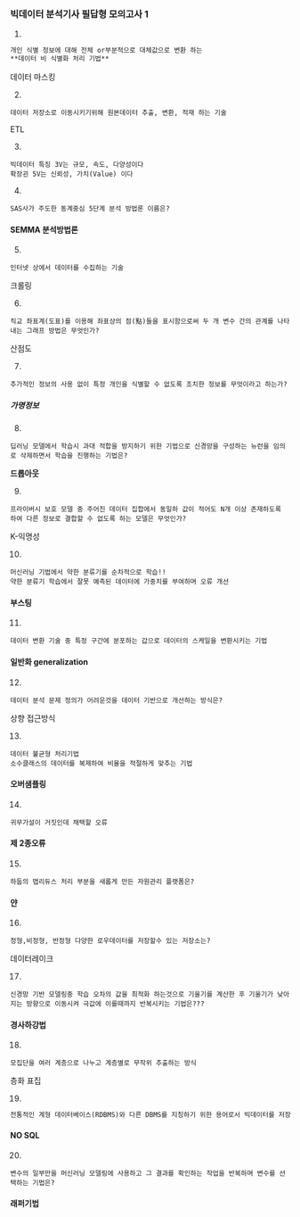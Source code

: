 ### 빅데이터 분석기사 필답형 모의고사 1



1.

```markdown
개인 식별 정보에 대해 전체 or부분적으로 대체값으로 변환 하는 
**데이터 비 식별화 처리 기법**

```

데이터 마스킹



2.

```
데이터 저장소로 이동시키기위해 원본데이터 추출, 변환, 적재 하는 기술
```

ETL



3.

```
빅데이터 특징 3V는 규모, 속도, 다양성이다
확장괸 5V는 신뢰성, 가치(Value) 이다
```



4.

```
SAS사가 주도한 동계중심 5단계 분석 방법론 이름은?
```

#### SEMMA 분석방법론



5.

```
인터넷 상에서 데이터를 수집하는 기술
```

크롤링



6.

```
직교 좌표계(도표)를 이용해 좌표상의 점(點)들을 표시함으로써 두 개 변수 간의 관계를 나타내는 그래프 방법은 무엇인가?
```

산점도



7.

```
추가적인 정보의 사용 없이 특정 개인을 식별할 수 없도록 조치한 정보를 무엇이라고 하는가?
```

##### 가명정보



8.

```
딥러닝 모델에서 학습시 과대 적합을 방지하기 위한 기법으로 신경망을 구성하는 뉴런을 임의로 삭제하면서 학습을 진행하는 기법은?
```

**드롭아웃**



9.

```
프라이버시 보호 모델 중 주어진 데이터 집합에서 동일하 값이 적어도 N개 이상 존재하도록 하여 다른 정보로 결합할 수 없도록 하는 모델은 무엇인가?
```

K-익명성



10.

```
머신러닝 기법에서 약한 분류기를 순차적으로 학습!!
약한 분류기 학습에서 잘못 예측된 데이터에 가중치를 부여하며 오류 개선
```

#### 부스팅



11.

```
데이터 변환 기술 중 특정 구간에 분포하는 갑으로 데이터의 스케일을 변환시키는 기법
```

#### 일반화 generalization



12.

```
데이터 분석 문제 정의가 어려운것을 데이터 기반으로 개선하는 방식은?
```

상향 접근방식



13.

```
데이터 불균형 처리기법
소수클래스의 데이터를 복제하여 비율을 적절하게 맞추는 기법
```

#### 오버샘플링



14.

```
귀무가설이 거짓인데 채택할 오류
```

#### 제 2종오류



15.

```
하둡의 맵리듀스 처리 부분을 새롭게 만든 자원관리 플랫폼은?
```

#### 얀



16.

```
정형,비정형, 반정형 다양한 로우데이터를 저장할수 있는 저장소는?
```

데이터레이크



17.

```
신경망 기반 모델링중 학습 오차의 값을 최적화 하는것으로 기울기를 계산한 후 기울기가 낮아지는 방향으로 이동시켜 극값에 이를때까지 반복시키는 기법은???
```

#### 경사하강법



18.

```
모집단을 여러 계층으로 나누고 계층별로 무작위 추출하는 방식
```

층화 표집



19.

```markdown
전통적인 계형 데이터베이스(RDBMS)와 다른 DBMS를 지칭하기 위한 용어로서 빅데이터를 저장 및 처리하기 위해 스키마를 필요로 하지 않고 조인을 사용할 수 없으며 수평적으로 확장이 가능한 데이터베이스를 지칭하는 용어는 무엇인가?
```

#### NO SQL



20.

```
변수의 일부만을 머신러닝 모델링에 사용하고 그 결과를 확인하는 작업을 반복하며 변수를 선택하는 기법은?
```



#### 래퍼기법

